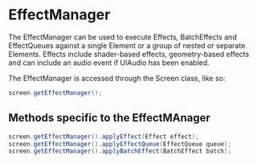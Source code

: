 EffectManager
=============

The EffectManager can be used to execute Effects, BatchEffects and
EffectQueues against a single Element or a group of nested or separate
Elements. Effects include shader-based effects, geometry-based effects
and can include an audio event if UIAudio has been enabled.

The EffectManager is accessed through the Screen class, like so:

```java
screen.getEffectManager();
```

Methods specific to the EffectMAnager
-------------------------------------

```java
screen.getEffectManager().applyEffect(Effect effect);
screen.getEffectManager().applyEffectQueue(EffectQueue queue);
screen.getEffectManager().applyBatchEffect(BatchEffect batch);
```
